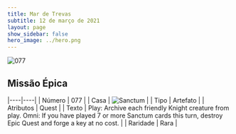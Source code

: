 ```yaml
---
title: Mar de Trevas
subtitle: 12 de março de 2021
layout: page
show_sidebar: false
hero_image: ../hero.png
---
```


![077](https://cdn.keyforgegame.com/media/card_front/pt/496_077_9CW6R752CCQG_pt.png)

## Missão Épica

|----|----|
| Número | 077 |
| Casa | ![Sanctum](https://archonarcana.com/images/thumb/c/c7/Sanctum.png/22px-Sanctum.png "Santuário") |
| Tipo | Artefato |
| Atributos | Quest |
| Texto | Play: Archive each friendly Knight creature from play.  Omni: If you have played 7 or more Sanctum cards this turn, destroy Epic Quest and forge a key at no cost. |
| Raridade | Rara |

